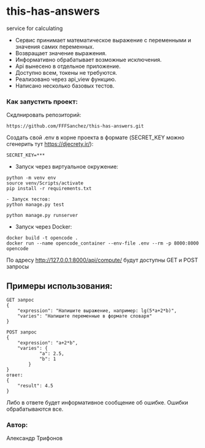 # this-has-answers
service for calculating

- Сервис принимает математическое выражение с переменными и значения самих переменных.
- Возвращает значение выражения.
- Информативно обрабатывает возможные исключения.
- Api вынесено в отдельное приложение.
- Доступно всем, токены не требуются.
- Реализовано через api_view функцию.
- Написано несколько базовых тестов.

### Как запустить проект:
Скдлнировать репозиторий:
```
https://github.com/FFFSanchez/this-has-answers.git
```

Создать свой .env в корне проекта в формате (SECRET_KEY можно сгенерить тут https://djecrety.ir/):
```
SECRET_KEY=***
```

* Запуск через виртуальное окружение:

```
python -m venv env
source venv/Scripts/activate
pip install -r requirements.txt

- Запуск тестов:
python manage.py test

python manage.py runserver
```

* Запуск через Docker:

```
docker build -t opencode .
docker run --name opencode_container --env-file .env --rm -p 8000:8000 opencode
```

По адресу http://127.0.0.1:8000/api/compute/ будут доступны GET и POST запросы

## Примеры использования:
```
GET запрос
{
    "expression": "Напишите выражение, например: lg(5*a+2*b)",
    "varies": "Напишите переменные в формате словаря"
}
```

```
POST запрос
{
    "expression": "a+2*b",
    "varies": {
            "a": 2.5,
            "b": 1
        }
}
ответ:
{
    "result": 4.5
}
```
Либо в ответе будет информативное сообщение об ошибке. Ошибки обрабатываются все.


### Автор: 
Александр Трифонов
